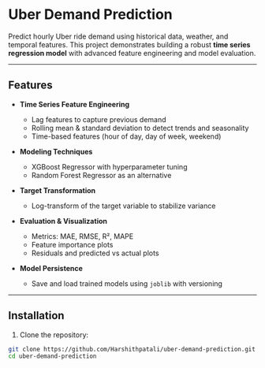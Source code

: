 # Uber Demand Prediction

Predict hourly Uber ride demand using historical data, weather, and temporal features. This project demonstrates building a robust **time series regression model** with advanced feature engineering and model evaluation.

---

## Features

- **Time Series Feature Engineering**
  - Lag features to capture previous demand
  - Rolling mean & standard deviation to detect trends and seasonality
  - Time-based features (hour of day, day of week, weekend)

- **Modeling Techniques**
  - XGBoost Regressor with hyperparameter tuning
  - Random Forest Regressor as an alternative

- **Target Transformation**
  - Log-transform of the target variable to stabilize variance

- **Evaluation & Visualization**
  - Metrics: MAE, RMSE, R², MAPE
  - Feature importance plots
  - Residuals and predicted vs actual plots

- **Model Persistence**
  - Save and load trained models using `joblib` with versioning

---

## Installation

1. Clone the repository:
```bash
git clone https://github.com/Harshithpatali/uber-demand-prediction.git
cd uber-demand-prediction
